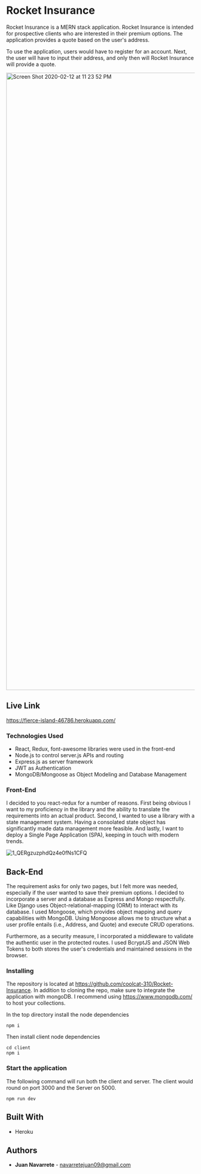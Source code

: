 # Rocket Insurance

Rocket Insurance is a MERN stack application. 
Rocket Insurance is intended for prospective clients who are interested in their premium options. The application provides a quote based on the user's address.

To use the application, users would have to register for an account. Next, the user will have to input their address, and only then will Rocket Insurance will provide a quote. 

<img width="1645" alt="Screen Shot 2020-02-12 at 11 23 52 PM" src="https://user-images.githubusercontent.com/16736074/74410803-c885f980-4dee-11ea-9fb1-1380a868acb4.png">

## Live Link

https://fierce-island-46786.herokuapp.com/

### Technologies Used

 * React, Redux, font-awesome libraries were used in the front-end 
 * Node.js to control server.js APIs and routing
 * Express.js as server framework
 * JWT as Authentication
 * MongoDB/Mongoose as Object Modeling and Database Management 
 

### Front-End

I decided to you react-redux for a number of reasons. First being obvious I want to my proficiency in the library and the ability to translate the requirements into an actual product. Second, I wanted to use a library with a state management system. Having a consolated state object has significantly made data management more feasible.  And lastly, I want to deploy a Single Page Application (SPA), keeping in touch with modern trends. 

![1_QERgzuzphdQz4e0fNs1CFQ](https://user-images.githubusercontent.com/16736074/74459985-0ad82680-4e41-11ea-83c8-f2be859772c8.gif)

## Back-End

The requirement asks for only two pages, but I felt more was needed, especially if the user wanted to save their premium options. I decided to incorporate a server and a database as Express and Mongo respectfully.  Like Django uses Object-relational-mapping (ORM) to interact with its database. I used Mongoose, which provides object mapping and query capabilities with MongoDB. Using Mongoose allows me to structure what a user profile entails (i.e., Address, and Quote) and execute CRUD operations. 

Furthermore, as a security measure, I incorporated a middleware to validate the authentic user in the protected routes. I used BcryptJS and JSON Web Tokens to both stores the user's credentials and maintained sessions in the browser. 

### Installing

The repository is located at https://github.com/coolcat-310/Rocket-Insurance. 
In addition to cloning the repo, make sure to integrate the application with mongoDB.
I recommend using https://www.mongodb.com/ to host your collections.

In the top directory install the node dependencies 

```
npm i
```

Then install client node dependencies 

```
cd client
npm i
```


### Start the application

The following command will run both the client and server. The client would round on port 3000 and the Server on 5000.

```
npm run dev
```

## Built With

* Heroku

## Authors

* **Juan Navarrete** - navarretejuan09@gmail.com

